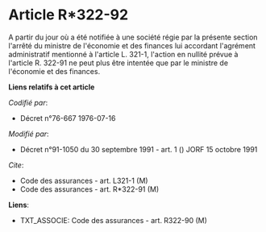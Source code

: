 # Article R*322-92

A partir du jour où a été notifiée à une société régie par la présente section l'arrêté du ministre de l'économie et des
finances lui accordant l'agrément administratif mentionné à l'article L. 321-1, l'action en nullité prévue à l'article R.
322-91 ne peut plus être intentée que par le ministre de l'économie et des finances.

**Liens relatifs à cet article**

_Codifié par_:

  - Décret n°76-667 1976-07-16

_Modifié par_:

  - Décret n°91-1050 du 30 septembre 1991 - art. 1 () JORF 15 octobre 1991

_Cite_:

  - Code des assurances - art. L321-1 (M)
  - Code des assurances - art. R*322-91 (M)

**Liens**:

  - TXT_ASSOCIE: Code des assurances - art. R322-90 (M)
